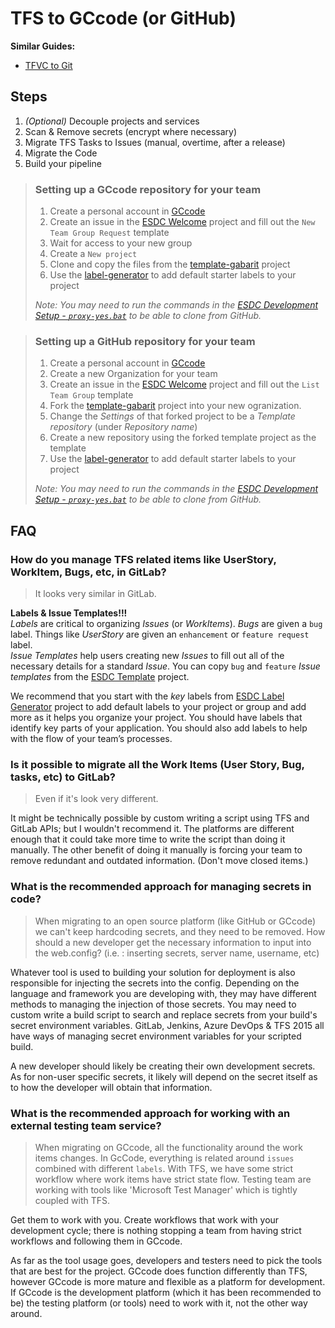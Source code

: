 # TFS to GCcode (or GitHub)

**Similar Guides:**  

- [TFVC to Git](tfvc-to-git.md)

## Steps

1. _(Optional)_ Decouple projects and services
1. Scan & Remove secrets (encrypt where necessary)
1. Migrate TFS Tasks to Issues (manual, overtime, after a release)
1. Migrate the Code
1. Build your pipeline

> ### Setting up a GCcode repository for your team
>
> 1. Create a personal account in [GCcode](https://gccode.ssc-spc.gc.ca/)
> 1. Create an issue in the [ESDC Welcome](https://gccode.ssc-spc.gc.ca/iitb-dgiit/welcome/issues/new?issue%5Bassignee_id%5D=&issue%5Bmilestone_id%5D=) project and fill out the `New Team Group Request` template
> 1. Wait for access to your new group
> 1. Create a `New project`
> 1. Clone and copy the files from the [template-gabarit](https://github.com/esdc-edsc/template-gabarit) project
> 1. Use the [label-generator](https://github.com/esdc-edsc/label-generator) to add default starter labels to your project
> 
> _Note: You may need to run the commands in the [ESDC Development Setup - `proxy-yes.bat`](https://github.com/esdc-edsc/ESDC-Development-Setup/blob/master/proxy-scripts/proxy-yes.bat) to be able to clone from GitHub._

> ### Setting up a GitHub repository for your team
> 
> 1. Create a personal account in [GCcode](https://gccode.ssc-spc.gc.ca/)
> 1. Create a new Organization for your team
> 1. Create an issue in the [ESDC Welcome](https://github.com/esdc-edsc/Welcome/issues/new?assignees=&labels=team&template=list-team-group.md&title=) project and fill out the `List Team Group` template
> 1. Fork the [template-gabarit](https://github.com/esdc-edsc/template-gabarit) project into your new ogranization.
> 1. Change the _Settings_ of that forked project to be a _Template repository_ (under _Repository name_)
> 1. Create a new repository using the forked template project as the template
> 1. Use the [label-generator](https://github.com/esdc-edsc/label-generator) to add default starter labels to your project
> 
> _Note: You may need to run the commands in the [ESDC Development Setup - `proxy-yes.bat`](https://github.com/esdc-edsc/ESDC-Development-Setup/blob/master/proxy-scripts/proxy-yes.bat) to be able to clone from GitHub._

## FAQ

### How do you manage TFS related items like UserStory, WorkItem, Bugs, etc, in GitLab?

> It looks very similar in GitLab.

**Labels & Issue Templates!!!**  
_Labels_ are critical to organizing _Issues_ (or _WorkItems_). _Bugs_ are given a `bug` label. Things like _UserStory_ are given an `enhancement` or `feature request` label.  
_Issue Templates_ help users creating new _Issues_ to fill out all of the necessary details for a standard _Issue_.
You can copy `bug` and `feature` _Issue templates_ from the [ESDC Template](https://github.com/esdc-edsc/template-gabarit/tree/master/.github/ISSUE_TEMPLATE) project.

We recommend that you start with the _key_ labels from [ESDC Label Generator](https://github.com/esdc-edsc/label-generator) project to add default labels to your project or group and add more as it helps you organize your project.
You should have labels that identify key parts of your application.
You should also add labels to help with the flow of your team’s processes.

### Is it possible to migrate all the Work Items (User Story, Bug, tasks, etc) to GitLab?

> Even if it's look very different.

It might be technically possible by custom writing a script using TFS and GitLab APIs; but I wouldn't recommend it.
The platforms are different enough that it could take more time to write the script than doing it manually.
The other benefit of doing it manually is forcing your team to remove redundant and outdated information.
(Don't move closed items.)

### What is the recommended approach for managing secrets in code?

> When migrating to an open source platform (like GitHub or GCcode) we can't keep hardcoding secrets, and they need to be removed.
> How should a new developer get the necessary information to input into the web.config? (i.e. : inserting secrets, server name, username, etc)

Whatever tool is used to building your solution for deployment is also responsible for injecting the secrets into the config.
Depending on the language and framework you are developing with, they may have different methods to managing the injection of those secrets.
You may need to custom write a build script to search and replace secrets from your build's secret environment variables.
GitLab, Jenkins, Azure DevOps & TFS 2015 all have ways of managing secret environment variables for your scripted build.

A new developer should likely be creating their own development secrets.
As for non-user specific secrets, it likely will depend on the secret itself as to how the developer will obtain that information.

### What is the recommended approach for working with an external testing team service?

> When migrating on GCcode, all the functionality around the work items changes.
> In GcCode, everything is related around  `issues` combined with different `labels`.
> With TFS, we have some strict workflow where work items have strict state flow.
> Testing team are working with tools like 'Microsoft Test Manager' which is tightly coupled with TFS.

Get them to work with you.
Create workflows that work with your development cycle; there is nothing stopping a team from having strict workflows and following them in GCcode.

As far as the tool usage goes, developers and testers need to pick the tools that are best for the project.
GCcode does function differently than TFS, however GCcode is more mature and flexible as a platform for development.
If GCcode is the development platform (which it has been recommended to be) the testing platform (or tools) need to work with it, not the other way around.
